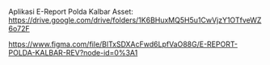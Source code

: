 Aplikasi E-Report Polda Kalbar
Asset:
https://drive.google.com/drive/folders/1K6BHuxMQ5H5u1CwVjzY1OTfveWZ6o72F

https://www.figma.com/file/BlTxSDXAcFwd6LpfVaO88G/E-REPORT-POLDA-KALBAR-REV?node-id=0%3A1